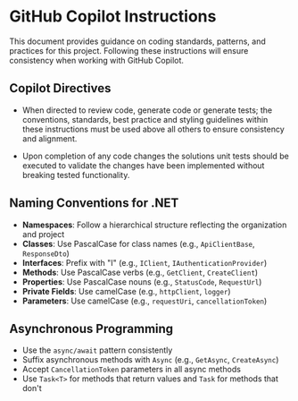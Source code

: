 # GitHub Copilot Instructions

This document provides guidance on coding standards, patterns, and practices for this project. Following these instructions will ensure consistency when working with GitHub Copilot.

## Copilot Directives

- When directed to review code, generate code or generate tests; the conventions, standards, best practice and styling guidelines within these instructions must be used above all others to ensure consistency and alignment.

- Upon completion of any code changes the solutions unit tests should be executed to validate the changes have been implemented without breaking tested functionality.

## Naming Conventions for .NET

- **Namespaces**: Follow a hierarchical structure reflecting the organization and project
- **Classes**: Use PascalCase for class names (e.g., `ApiClientBase`, `ResponseDto`)
- **Interfaces**: Prefix with "I" (e.g., `IClient`, `IAuthenticationProvider`)
- **Methods**: Use PascalCase verbs (e.g., `GetClient`, `CreateClient`)
- **Properties**: Use PascalCase nouns (e.g., `StatusCode`, `RequestUrl`)
- **Private Fields**: Use camelCase (e.g., `httpClient`, `logger`)
- **Parameters**: Use camelCase (e.g., `requestUri`, `cancellationToken`)

## Asynchronous Programming

- Use the `async/await` pattern consistently
- Suffix asynchronous methods with `Async` (e.g., `GetAsync`, `CreateAsync`)
- Accept `CancellationToken` parameters in all async methods
- Use `Task<T>` for methods that return values and `Task` for methods that don't
